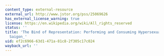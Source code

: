 ```yaml
---
content_type: external-resource
external_url: http://www.jstor.org/pss/25069626
has_external_license_warning: true
license: https://en.wikipedia.org/wiki/All_rights_reserved
status: ''
title: 'The Bind of Representation: Performing and Consuming Hypersexuality in _Miss
  Saigon_'
uid: ef2c6966-63d1-471a-81c8-2f305c17c024
wayback_url: ''
---
```

